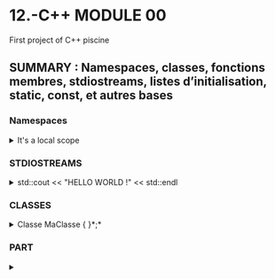 # 12.-C++ MODULE 00
First project of C++ piscine

## SUMMARY : Namespaces, classes, fonctions membres, stdiostreams, listes d’initialisation, static, const, et autres bases


### Namespaces


<details>
<summary> It's a local scope </summary>
 
> * Namespaces provide a method for preventing name conflicts in large projects.
>
> * Symbols declared inside a namespace block are placed in a named scope that prevents them from being mistaken for identically-named symbols in other scopes.
</details>



### STDIOSTREAMS
<details>
<summary>std::cout << "HELLO WORLD !" << std::endl </summary>

 

> *std::cout <<
> *std::cin >> buff
> *std::cout << "You entered" <<buff<< std::endl 
> *std::endl = passage à la ligne
>
> *using std::cout;  => pour juste ecrire cout*
</details>

### CLASSES

<details>
<summary> Classe MaClasse { }*;* </summary>

> *
> *
> *
 
 
</details>

### PART

<details>
<summary> </summary>

> *
> *
> *
 
 
</details>
